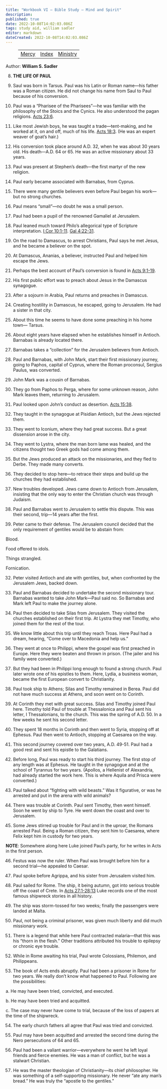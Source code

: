 ```yaml
---
title: "Workbook VI — Bible Study — Mind and Spirit"
description: 
published: true
date: 2022-10-08T14:02:03.086Z
tags: study aid, william sadler
editor: markdown
dateCreated: 2022-10-08T14:02:03.086Z
---
```


<figure class="table chapter-navigator">
	<table>
		<tbody>
		<tr>
			<td><a href="/en/William_S_Sadler/Workbook_6_Bible_Study/Mercy">Mercy</a></td>
			<td><a href="/en/William_S_Sadler/Workbook_6_Bible_Study/Index">Index</a></td>
			<td><a href="/en/William_S_Sadler/Workbook_6_Bible_Study/Ministry">Ministry</a></td>
		</tr>
		</tbody>
	</table>
</figure>

Author: **William S. Sadler**


8. **THE LIFE OF PAUL**

1. Saul was born in Tarsus. Paul was his Latin or Roman name—his father was a Roman citizen. He did not change his name from Saul to Paul because of his conversion.

2. Paul was a “Pharisee of the Pharisees”—he was familiar with the philosophy of the Stoics and the Cynics. He also understood the pagan religions. [Acts 23:6](/en/Bible/Acts_of_the_Apostles/23#v6).

3. Like most Jewish boys, he was taught a trade—tent-making, and he worked at it, on and off, much of his life. [Acts 18:3](/en/Bible/Acts_of_the_Apostles/18#v3). (He was an expert weaver of goat’s hair.)

4. His conversion took place around A.D. 32, when he was about 30 years old. His death—A.D. 64 or 65. He was an active missionary about 33 years.

5. Paul was present at Stephen’s death—the first martyr of the new religion.

6. Paul early became associated with Barnabas, from Cyprus.

7. There were many gentile believers even before Paul began his work—but no strong churches.

8. Paul means “small”—no doubt he was a small person.

9. Paul had been a pupil of the renowned Gamaliel at Jerusalem.

10. Paul leaned much toward Philo’s allegorical type of Scripture interpretation. [I Cor 10:1-11](/en/Bible/1_Corinthians/10#v1). [Gal 4:22-31](/en/Bible/Galatians/4#v22).

11. On the road to Damascus, to arrest Christians, Paul says he met Jesus, and he became a believer on the spot.

12. At Damascus, Ananias, a believer, instructed Paul and helped him escape the Jews.

13. Perhaps the best account of Paul’s conversion is found in [Acts 9:1-19](/en/Bible/Acts_of_the_Apostles/9#v1).

14. His first public effort was to preach about Jesus in the Damascus synagogue.

15. After a sojourn in Arabia, Paul returns and preaches in Damascus.

16. Creating hostility in Damascus, he escaped, going to Jerusalem. He had a sister in that city.

17. About this time he seems to have done some preaching in his home town— Tarsus.

18. About eight years have elapsed when he establishes himself in Antioch. Barnabas is already located there.

19. Barnabas takes a “collection” for the Jerusalem believers from Antioch.

20. Paul and Barnabas, with John Mark, start their first missionary journey, going to Paphos, capital of Cyprus, where the Roman proconsul, Sergius Paulus, was converted.

21. John Mark was a cousin of Barnabas.

22. They go from Paphos to Perga, where for some unknown reason, John Mark leaves them, returning to Jerusalem.

23. Paul looked upon John’s conduct as desertion. [Acts 15:38](/en/Bible/Acts_of_the_Apostles/15#v38).

24. They taught in the synagogue at Pisidian Antioch, but the Jews rejected them.

25. They went to Iconium, where they had great success. But a great dissension arose in the city.

26. They went to Lystra, where the man born lame was healed, and the citizens thought two Greek gods had come among them.

27. But the Jews produced an attack on the missionaries, and they fled to Derbe. They made many converts.

28. They decided to stop here—to retrace their steps and build up the churches they had established.

29. New troubles developed. Jews came down to Antioch from Jerusalem, insisting that the only way to enter the Christian church was through Judaism.

30. Paul and Barnabas went to Jerusalem to settle this dispute. This was their second, trip—14 years after the first.

31. Peter came to their defense. The Jerusalem council decided that the only requirement of gentiles would be to abstain from:

Blood.

Food offered to idols.

Things strangled.

Fornication.

32. Peter visited Antioch and ate with gentiles, but, when confronted by the Jerusalem Jews, backed down.

33. Paul and Barnabas decided to undertake the second missionary tour. Barnabas wanted to take John Mark—Paul said no. So Barnabas and Mark left Paul to make the journey alone.

34. Paul then decided to take Silas from Jerusalem. They visited the churches established on their first trip. At Lystra they met Timothy, who joined them for the rest of the tour.

35. We know little about this trip until they reach Troas. Here Paul had a dream, hearing, “Come over to Macedonia and help us.”

36. They went at once to Philippi, where the gospel was first preached in Europe. Here they were beaten and thrown in prison. (The jailer and his family were converted.)

37. But they had been in Philippi long enough to found a strong church. Paul later wrote one of his epistles to them. Here, Lydia, a business woman, became the first European convert to Christianity.

38. Paul took ship to Athens; Silas and Timothy remained in Berea. Paul did not have much success at Athens, and soon went on to Corinth.

39. At Corinth they met with great success. Silas and Timothy joined Paul here. Timothy told Paul of trouble at Thessalonica and Paul sent his letter, I Thessalonians, to the church. This was the spring of A.D. 50. In a few weeks he sent his second letter.

40. They spent 18 months in Corinth and then went to Syria, stopping off at Ephesus. Paul then went to Antioch, stopping at Caesarea on the way.

41. This second journey covered over two years, A.D. 49-51. Paul had a good rest and sent his epistle to the Galatians.

42. Before long, Paul was ready to start his third journey. The first stop of any length was at Ephesus. He taught in the synagogue and at the school of Tyrannus for two years. (Apollos, a Hellenist of Alexandria, had already started the work here. This is where Aquila and Prisca were converted.)

43. Paul talked about “fighting with wild beasts.” Was it figurative, or was he arrested and put in the arena with wild animals?

44. There was trouble at Corinth. Paul sent Timothy, then went himself. Soon he went by ship to Tyre. He went down the coast and over to Jerusalem.

45. Some Jews stirred up trouble for Paul and in the uproar, the Romans arrested Paul. Being a Roman citizen, they sent him to Caesarea, where Felix kept him in custody for two years.

**NOTE**: Somewhere along here Luke joined Paul’s party, for he writes in Acts in the first person.

46. Festus was now the ruler. When Paul was brought before him for a second trial—he appealed to Caesar.

47. Paul spoke before Agrippa, and his sister from Jerusalem visited him.

48. Paul sailed for Rome. The ship, it being autumn, got into serious trouble off the coast of Crete. In [Acts 27:1-28:13](/en/Bible/Acts_of_the_Apostles/27#v1) Luke records one of the most famous shipwreck stories in all history.

49. The ship was storm-tossed for two weeks; finally the passengers were landed at Malta.

50. Paul, not being a criminal prisoner, was given much liberty and did much missionary work.

51. There is a legend that while here Paul contracted malaria—that this was his “thorn in the flesh.” Other traditions attributed his trouble to epilepsy or chronic eye trouble.

52. While in Rome awaiting his trial, Paul wrote Colossians, Philemon, and Philippeans.

53. The book of Acts ends abruptly. Paul had been a prisoner in Rome for two years. We really don’t know what happened to Paul. Following are the possibilities:

a. He may have been tried, convicted, and executed.

b. He may have been tried and acquitted.

c. The case may never have come to trial, because of the loss of papers at the time of the shipwreck.

54. The early church fathers all agree that Paul was tried and convicted.

55. Paul may have been acquitted and arrested the second time during the Nero persecutions of 64 and 65.

56. Paul had been a valiant warrior—everywhere he went he left loyal friends and fierce enemies. He was a man of conflict, but he was a stalwart Christian.

57. He was the master theologian of Christianity—its chief philosopher. He was something of a self-supporting missionary. He never “ate any man’s bread.” He was truly the “apostle to the gentiles.”


<br>

